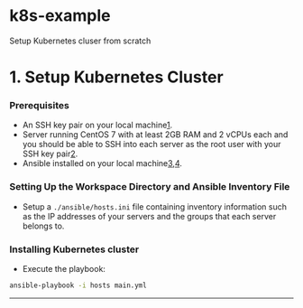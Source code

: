 # k8s-example
Setup Kubernetes cluser from scratch

# 1. Setup Kubernetes Cluster

### Prerequisites
* An SSH key pair on your local machine[1].
* Server running CentOS 7 with at least 2GB RAM and 2 vCPUs each and you should be able to SSH into each server as the root user with your SSH key pair[2].
* Ansible installed on your local machine[3],[4].

### Setting Up the Workspace Directory and Ansible Inventory File
* Setup a `./ansible/hosts.ini` file containing inventory information such as the IP addresses of your servers and the groups that each server belongs to.

### Installing Kubernetes cluster
* Execute the playbook:
```bash
ansible-playbook -i hosts main.yml
```





---
[1]: https://https://www.digitalocean.com/community/tutorials/ssh-essentials-working-with-ssh-servers-clients-and-keys#generating-and-working-with-ssh-keys
[2]: https://www.digitalocean.com/community/tutorials/how-to-set-up-ssh-keys-on-centos7
[3]: https://docs.ansible.com/ansible/latest/installation_guide/intro_installation.html#installing-the-control-machine
[4]: https://phoenixnap.com/kb/install-ansible-on-windows

